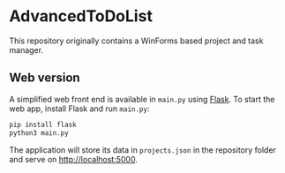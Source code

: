 # AdvancedToDoList

This repository originally contains a WinForms based project and task manager.

## Web version

A simplified web front end is available in `main.py` using [Flask](https://flask.palletsprojects.com/).
To start the web app, install Flask and run `main.py`:

```bash
pip install flask
python3 main.py
```

The application will store its data in `projects.json` in the repository folder and
serve on [http://localhost:5000](http://localhost:5000).
